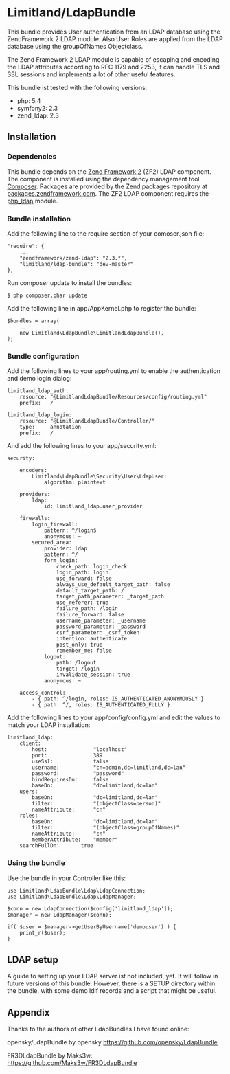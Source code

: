 Limitland/LdapBundle
====================


This bundle provides User authentication from an LDAP database using the ZendFramework 2 LDAP module. 
Also User Roles are applied from the LDAP database using the groupOfNames Objectclass. 

The Zend Framework 2 LDAP module is capable of escaping and encoding the LDAP attributes according to RFC 1179 and 2253, it can handle TLS and SSL sessions and implements a lot of other useful features. 

This bundle ist tested with the following versions: 
- php: 5.4
- symfony2: 2.3
- zend_ldap: 2.3


Installation
------------

### Dependencies

This bundle depends on the [Zend Framework 2](http://framework.zend.com/) (ZF2) LDAP component. The component is installed using the dependency management tool [Composer](http://getcomposer.org/). Packages are provided by the Zend packages repository at [packages.zendframework.com](https://packages.zendframework.com/). The ZF2 LDAP component requires the [php_ldap](http://www.php.net/manual/en/book.ldap.php) module.


### Bundle installation

Add the following line to the require section of your comoser.json file: 

	"require": {
	    ...
        "zendframework/zend-ldap": "2.3.*",
        "limitland/ldap-bundle": "dev-master"
    },


Run composer update to install the bundles:

	$ php composer.phar update


Add the following line in app/AppKernel.php to register the bundle: 

	$bundles = array(
		...
        new Limitland\LdapBundle\LimitlandLdapBundle(),
    );


### Bundle configuration

Add the following lines to your app/routing.yml to enable the authentication and demo login dialog:

	limitland_ldap_auth:
    	resource: "@LimitlandLdapBundle/Resources/config/routing.yml"
    	prefix:   /
	
	limitland_ldap_login:
    	resource: "@LimitlandLdapBundle/Controller/"
    	type:     annotation
    	prefix:   /


And add the following lines to your app/security.yml:

	security:
	
	    encoders:
        	Limitland\LdapBundle\Security\User\LdapUser:
            	algorithm: plaintext
	
		providers:
        	ldap:
            	id: limitland_ldap.user_provider
	
	    firewalls:
	        login_firewall:
	            pattern: ^/login$
	            anonymous: ~
	        secured_area:
	            provider: ldap
	            pattern: ^/
	            form_login:
	                check_path: login_check
	                login_path: login
	                use_forward: false
	                always_use_default_target_path: false
	                default_target_path: /
	                target_path_parameter: _target_path
	                use_referer: true
	                failure_path: /login
	                failure_forward: false
	                username_parameter: _username
	                password_parameter: _password
	                csrf_parameter: _csrf_token
	                intention: authenticate
	                post_only: true
	                remember_me: false
	            logout:
	                path: /logout
	                target: /login
	                invalidate_session: true
	            anonymous: ~

	    access_control:
	        - { path: ^/login, roles: IS_AUTHENTICATED_ANONYMOUSLY }
	        - { path: ^/, roles: IS_AUTHENTICATED_FULLY }


Add the following lines to your app/config/config.yml and edit the values to match your LDAP installation:

	limitland_ldap:
	    client:
	        host:               "localhost"
	        port:               389
	        useSsl:             false
	        username:           "cn=admin,dc=limitland,dc=lan"
	        password:           "password"
	        bindRequiresDn:     false
	        baseDn:             "dc=limitland,dc=lan"
	    users:
	        baseDn:             "dc=limitland,dc=lan"
	        filter:             "(objectClass=person)"
	        nameAttribute:      "cn"
	    roles:
	        baseDn:             "dc=limitland,dc=lan"
	        filter:             "(objectClass=groupOfNames)"
	        nameAttribute:      "cn"
	        memberAttribute:    "member"
		searchFullDn:	    true



### Using the bundle

Use the bundle in your Controller like this:

    use Limitland\LdapBundle\Ldap\LdapConnection;
    use Limitland\LdapBundle\Ldap\LdapManager;
    
    $conn = new LdapConnection($config['limitland_ldap']);
    $manager = new LdapManager($conn);
    
    if( $user = $manager->getUserByUsername('demouser') ) {
        print_r($user);
    }


LDAP setup
----------

A guide to setting up your LDAP server ist not included, yet. It will follow in future versions of this bundle. However, there is a SETUP directory within the bundle, with some demo ldif records and a script that might be useful. 

	
Appendix
--------


Thanks to the authors of other LdapBundles I have found online:

opensky/LdapBundle by opensky
https://github.com/opensky/LdapBundle

FR3DLdapBundle by Maks3w:
https://github.com/Maks3w/FR3DLdapBundle


